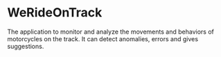 # WeRideOnTrack
The application to monitor and analyze the movements and behaviors of motorcycles on the track. It can detect anomalies, errors and gives suggestions.
